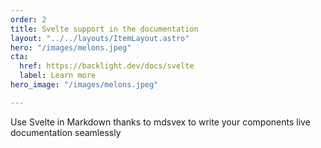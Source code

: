 ```yaml
---
order: 2
title: Svelte support in the documentation
layout: "../../layouts/ItemLayout.astro"
hero: "/images/melons.jpeg"
cta:
  href: https://backlight.dev/docs/svelte
  label: Learn more
hero_image: "/images/melons.jpeg"

---
```

Use Svelte in Markdown thanks to mdsvex to write your components live documentation seamlessly